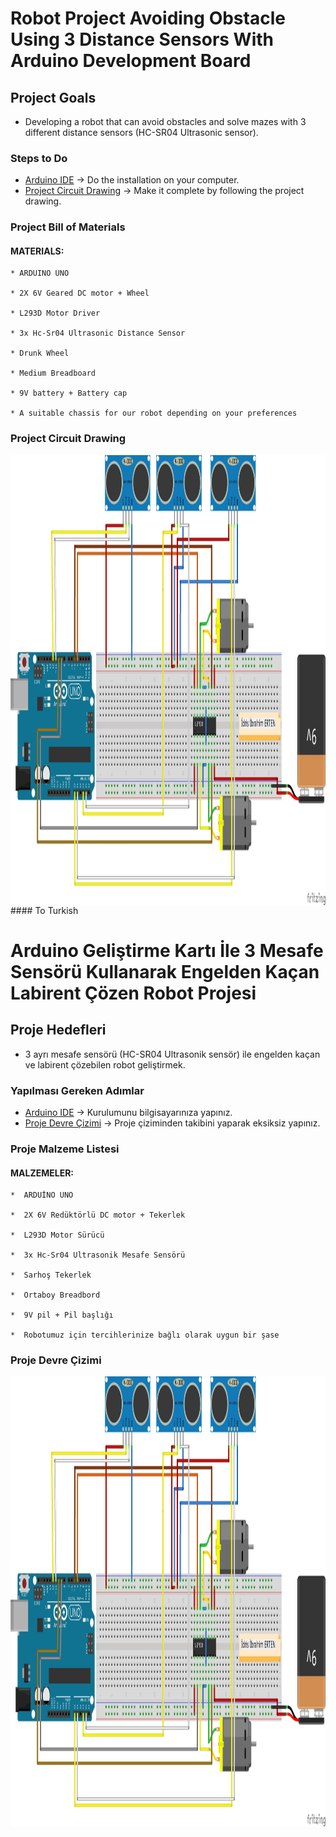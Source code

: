# Robot Project Avoiding Obstacle Using 3 Distance Sensors With Arduino Development Board

## Project Goals

  * Developing a robot that can avoid obstacles and solve mazes with 3 different distance sensors (HC-SR04 Ultrasonic sensor).
  
### Steps to Do

  * [Arduino IDE](https://www.arduino.cc/) &#8594; Do the installation on your computer. <br>
  * [Project Circuit Drawing](https://github.com/idrisibrahimerten/Arduino_Projects/tree/main/1%20-%203_sens%C3%B6rl%C3%BC_engelden_kacan_robot_projesi/circuit_drawing) &#8594; Make it complete by following the project drawing.

### Project Bill of Materials
  #### MATERIALS:

    * ARDUINO UNO

    * 2X 6V Geared DC motor + Wheel

    * L293D Motor Driver

    * 3x Hc-Sr04 Ultrasonic Distance Sensor

    * Drunk Wheel

    * Medium Breadboard

    * 9V battery + Battery cap

    * A suitable chassis for our robot depending on your preferences
    
 ### Project Circuit Drawing
 <img align="center" width="1280" height="720" src="circuit_drawing/robot_project_circuit_drawing.jpg">
#### To Turkish

# Arduino Geliştirme Kartı İle 3 Mesafe Sensörü Kullanarak Engelden Kaçan Labirent Çözen Robot Projesi

## Proje Hedefleri

  * 3 ayrı mesafe sensörü (HC-SR04 Ultrasonik sensör) ile engelden kaçan ve labirent çözebilen robot geliştirmek.
  
### Yapılması Gereken Adımlar

  * [Arduino IDE](https://www.arduino.cc/) &#8594; Kurulumunu bilgisayarınıza yapınız. <br>
  * [Proje Devre Çizimi](https://github.com/idrisibrahimerten/Arduino_Projects/tree/main/1%20-%203_sens%C3%B6rl%C3%BC_engelden_kacan_robot_projesi/devre_cizimi) &#8594; Proje çiziminden takibini yaparak eksiksiz yapınız.

### Proje Malzeme Listesi
  #### MALZEMELER:

    *  ARDUİNO UNO

    *  2X 6V Redüktörlü DC motor + Tekerlek

    *  L293D Motor Sürücü

    *  3x Hc-Sr04 Ultrasonik Mesafe Sensörü

    *  Sarhoş Tekerlek

    *  Ortaboy Breadbord

    *  9V pil + Pil başlığı

    *  Robotumuz için tercihlerinize bağlı olarak uygun bir şase
    
 ### Proje Devre Çizimi
 <img align="center" width="1280" height="720" src="circuit_drawing/robot_project_circuit_drawing.jpg">
